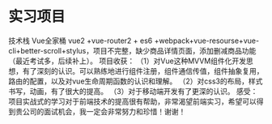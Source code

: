# 实习项目
技术栈 Vue全家桶 vue2 +vue-router2 + es6 +webpack+vue-resourse+vue-cli+better-scroll+stylus，项目不完整，缺少商品详情页面，添加删减商品功能（最近考试多，后续补上）。
项目收获：
  （1）对Vue这种MVVM组件化开发思想，有了深刻的认识。可以熟练地进行组件注册，组件通信传值，组件抽象复用，路由的配置，以及对vue生命周期函数的认识和理解。
  （2）对css3的布局，样式书写，动画，有了很大的提高。
  （3）对于移动端开发有了更深的认识。
感受：项目实战式的学习对于前端技术的提高很有帮助，非常渴望前端实习，希望可以得到贵公司的面试机会，我一定会非常努力和珍惜！谢谢！
